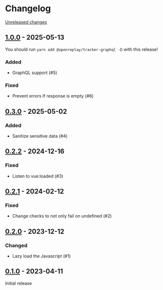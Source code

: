 # Changelog 

[Unreleased changes](https://github.com/rapidez/openreplay/compare/1.0.0...1.0.0)
## [1.0.0](https://github.com/rapidez/openreplay/releases/tag/1.0.0) - 2025-05-13

You should run `yarn add @openreplay/tracker-graphql -D` with this release!

### Added

- GraphQL support (#5)

### Fixed

- Prevent errors if response is empty (#6)

## [0.3.0](https://github.com/rapidez/openreplay/releases/tag/0.3.0) - 2025-05-02

### Added

- Sanitize sensitive data (#4)

## [0.2.2](https://github.com/rapidez/openreplay/releases/tag/0.2.2) - 2024-12-16

### Fixed

- Listen to vue:loaded (#3)

## [0.2.1](https://github.com/rapidez/openreplay/releases/tag/0.2.1) - 2024-02-12

### Fixed

- Change checks to not only fail on undefined (#2)

## [0.2.0](https://github.com/rapidez/openreplay/releases/tag/0.2.0) - 2023-12-12

### Changed

- Lazy load the Javascript (#1)

## [0.1.0](https://github.com/rapidez/openreplay/releases/tag/0.1.0) - 2023-04-11

Initial release

